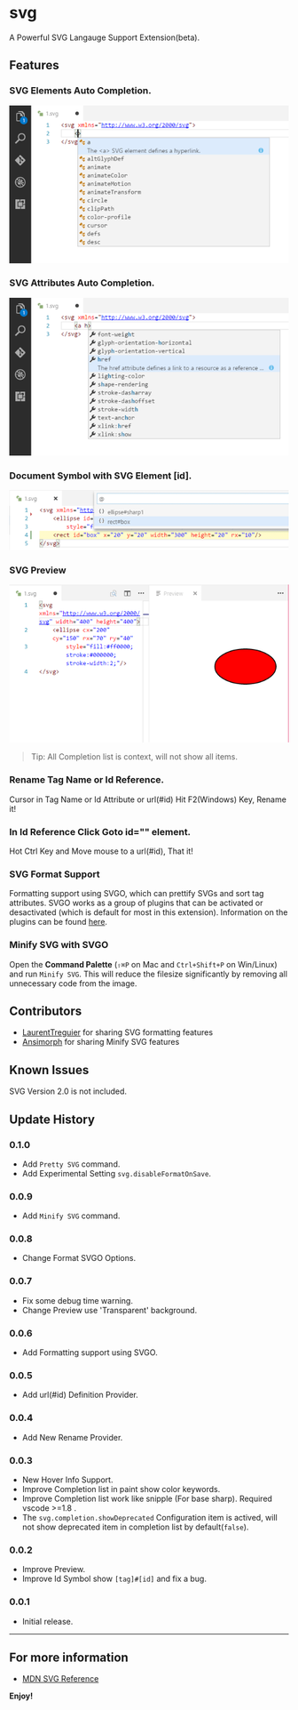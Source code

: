 # svg

A Powerful SVG Langauge Support Extension(beta).

## Features

### SVG Elements Auto Completion.

![feature 1](images/f1.png)

### SVG Attributes Auto Completion.

![feature 2](images/f2.png)

### Document Symbol with SVG Element [id].

![feature 3](images/f3.png)

### SVG Preview

![feature 4](images/f4.png)

> Tip: All Completion list is context, will not show all items.

### Rename Tag Name or Id Reference.

Cursor in Tag Name or Id Attribute or url(#id) Hit F2(Windows) Key, Rename it!

### In Id Reference Click Goto id="" element.

Hot Ctrl Key and Move mouse to a url(#id), That it!

### SVG Format Support
Formatting support using SVGO, which can prettify SVGs and sort tag attributes.
SVGO works as a group of plugins that can be activated or desactivated (which is default for most in this extension).
Information on the plugins can be found [here](https://www.npmjs.com/package/svgo).

### Minify SVG with SVGO

Open the **Command Palette** (`⇧⌘P` on Mac and `Ctrl+Shift+P` on Win/Linux) and run `Minify SVG`. This will reduce the filesize significantly by removing all unnecessary code from the image.

## Contributors

* [LaurentTreguier](https://github.com/LaurentTreguier) for sharing SVG formatting features
* [Ansimorph](https://github.com/Ansimorph) for sharing Minify SVG features

## Known Issues

SVG Version 2.0 is not included.

## Update History

### 0.1.0
* Add `Pretty SVG` command.
* Add Experimental Setting `svg.disableFormatOnSave`.

### 0.0.9
* Add `Minify SVG` command.

### 0.0.8
* Change Format SVGO Options.

### 0.0.7
* Fix some debug time warning.
* Change Preview use 'Transparent' background.

### 0.0.6
* Add Formatting support using SVGO.

### 0.0.5
* Add url(#id) Definition Provider.

### 0.0.4
* Add New Rename Provider.

### 0.0.3
* New Hover Info Support.
* Improve Completion list in paint show color keywords.
* Improve Completion list work like snipple (For base sharp). Required vscode >=1.8 .
* The `svg.completion.showDeprecated` Configuration item is actived, will not show deprecated item in completion list by default(`false`).

### 0.0.2

* Improve Preview.
* Improve Id Symbol show `[tag]#[id]` and fix a bug.

### 0.0.1

* Initial release.

-----------------------------------------------------------------------------------------------------------
## For more information

* [MDN SVG Reference](https://developer.mozilla.org/en-US/docs/Web/SVG)

**Enjoy!**